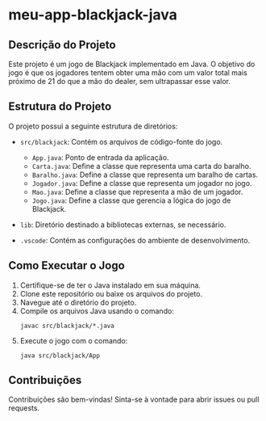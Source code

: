 # meu-app-blackjack-java

## Descrição do Projeto

Este projeto é um jogo de Blackjack implementado em Java. O objetivo do jogo é que os jogadores tentem obter uma mão com um valor total mais próximo de 21 do que a mão do dealer, sem ultrapassar esse valor.

## Estrutura do Projeto

O projeto possui a seguinte estrutura de diretórios:

- `src/blackjack`: Contém os arquivos de código-fonte do jogo.
  - `App.java`: Ponto de entrada da aplicação.
  - `Carta.java`: Define a classe que representa uma carta do baralho.
  - `Baralho.java`: Define a classe que representa um baralho de cartas.
  - `Jogador.java`: Define a classe que representa um jogador no jogo.
  - `Mao.java`: Define a classe que representa a mão de um jogador.
  - `Jogo.java`: Define a classe que gerencia a lógica do jogo de Blackjack.

- `lib`: Diretório destinado a bibliotecas externas, se necessário.

- `.vscode`: Contém as configurações do ambiente de desenvolvimento.

## Como Executar o Jogo

1. Certifique-se de ter o Java instalado em sua máquina.
2. Clone este repositório ou baixe os arquivos do projeto.
3. Navegue até o diretório do projeto.
4. Compile os arquivos Java usando o comando:
   ```
   javac src/blackjack/*.java
   ```
5. Execute o jogo com o comando:
   ```
   java src/blackjack/App
   ```

## Contribuições

Contribuições são bem-vindas! Sinta-se à vontade para abrir issues ou pull requests.